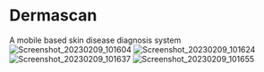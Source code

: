 # Dermascan
A mobile based skin disease diagnosis system
![Screenshot_20230209_101604](https://user-images.githubusercontent.com/38571009/217770132-8fc985f0-9ebd-47ca-b11c-6dbbdf9190a9.png)
![Screenshot_20230209_101624](https://user-images.githubusercontent.com/38571009/217770174-51763cbd-047a-4914-944e-0cff388ff284.png)
![Screenshot_20230209_101637](https://user-images.githubusercontent.com/38571009/217770303-34a46d26-7a0d-4721-af9a-9bfd46d2358e.png)
![Screenshot_20230209_101655](https://user-images.githubusercontent.com/38571009/217770359-9dbe7103-6670-4fdd-abed-686d72ba3ae0.png)
